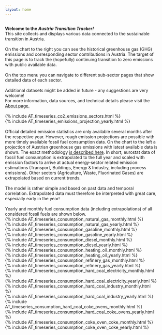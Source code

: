 ```yaml
---
layout: home
---
```



<div class="row">
  <div class="column_left">
  <br>
  <b>Welcome to the <i>Austria Transition Tracker!</i> </b> <br>
  This site collects and displays various data connected to the sustainable transition in Austria. <br>
  <br>
  On the chart to the right you can see the historical greenhouse gas (GHG) emissions and corresponding sector contributions in Austria. The target of this page is to track the (hopefully) continuing transition to zero emissions with public available data. <br> 
  <br>  
  On the top menu you can navigate to different sub-sector pages that show detailed data of each sector. <br>
  <br> 
  Additional datasets might be added in future - any suggestions are very welcome! <br>
  For more information, data sources, and technical details please visit the <a href= "/about">About page.</a> <br> 
  <br>   
  </div>

  <div class="spacer"></div>

  <div class="column_right">
      {% include AT_timeseries_co2_emissions_sectors.html %}

  </div>
</div> 

<div class="row">
  <div class="column_left"> 
   {% include AT_timeseries_emissions_projection_yearly.html %}</div>

 <div class="spacer"></div>

  <div class="column_right">
 
 <br> 
  Official detailed emission statistics are only available several months after the respective year. However, rough emission projections are possible with more timely available fossil fuel consumption data. On the chart to the left a projection of Austrian greenhouse gas emissions with latest available data is shown. The exact methodology <a href= "/consumption-estimation">is described here</a>. In short, eurostat data of fossil fuel consumption is extrapolated to the full year and scaled with emission factors to arrive at actual energy-sector related emission estimations (Transport, Buildings, Energy & Industry, including process emissions). Other sectors (Agriculture, Waste, Fluorinated Gases) are extrapolated based on current trends. <br> 
  <br> 
  The model is rather simple and based on past data and temporal correlation. Extrapolated data must therefore be interpreted with great care, especially early in the year! <br> 
  <br> 
  Yearly and monthly fuel consumption data (including extrapolations) of all considered fossil fuels are shown below.

  </div>
</div> 


<div class="row">
</div> 

<div class="row">
  <div class="column_left">
    {% include AT_timeseries_consumption_natural_gas_monthly.html %}
  </div>
  
 <div class="spacer"></div>

  <div class="column_right">
   {% include AT_timeseries_consumption_natural_gas_yearly.html %}
  </div>
</div> 

<div class="row">
  <div class="column_left">
    {% include AT_timeseries_consumption_gasoline_monthly.html %}
  </div>
  
 <div class="spacer"></div>

  <div class="column_right">
      {% include AT_timeseries_consumption_gasoline_yearly.html %}
  </div>
</div> 


<div class="row">
  <div class="column_left">
    {% include AT_timeseries_consumption_diesel_monthly.html %}
  </div>
  
 <div class="spacer"></div>

  <div class="column_right">
      {% include AT_timeseries_consumption_diesel_yearly.html %}
  </div>
</div> 


<div class="row">
  <div class="column_left">
    {% include AT_timeseries_consumption_heating_oil_monthly.html %}
  </div>
  
 <div class="spacer"></div>

  <div class="column_right">
      {% include AT_timeseries_consumption_heating_oil_yearly.html %}
  </div>
</div> 


<div class="row">
  <div class="column_left">
    {% include AT_timeseries_consumption_refinery_gas_monthly.html %}
  </div>
  
 <div class="spacer"></div>

  <div class="column_right">
      {% include AT_timeseries_consumption_refinery_gas_yearly.html %}
  </div>
</div> 



<div class="row">
  <div class="column_left">
    {% include AT_timeseries_consumption_hard_coal_electricity_monthly.html %}
  </div>
  
 <div class="spacer"></div>

  <div class="column_right">
      {% include AT_timeseries_consumption_hard_coal_electricity_yearly.html %}
  </div>
</div> 


<div class="row">
  <div class="column_left">
    {% include AT_timeseries_consumption_hard_coal_industry_monthly.html %}
  </div>
  
 <div class="spacer"></div>

  <div class="column_right">
      {% include AT_timeseries_consumption_hard_coal_industry_yearly.html %}
  </div>
</div> 



<div class="row">
  <div class="column_left">
    {% include AT_timeseries_consumption_hard_coal_coke_ovens_monthly.html %}
  </div>
  
 <div class="spacer"></div>

  <div class="column_right">
      {% include AT_timeseries_consumption_hard_coal_coke_ovens_yearly.html %}
  </div>
</div> 




<div class="row">
  <div class="column_left">
    {% include AT_timeseries_consumption_coke_oven_coke_monthly.html %}
  </div>
  
 <div class="spacer"></div>

  <div class="column_right">
      {% include AT_timeseries_consumption_coke_oven_coke_yearly.html %}
  </div>
</div> 

